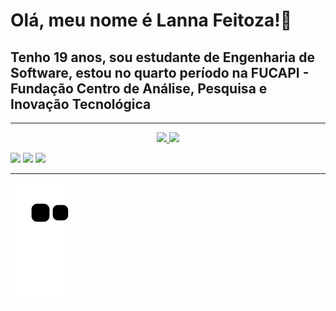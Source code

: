 # Olá, meu nome é Lanna Feitoza!👋

## Tenho 19 anos, sou estudante de Engenharia de Software, estou no quarto período na FUCAPI - Fundação Centro de Análise, Pesquisa e Inovação Tecnológica 

<hr>

<div align="center"> 
  <a href="https://github.com/LannaFeitoza">
  <img height="180em" src="https://github-readme-stats.vercel.app/api?username=LannaFeitoza&show_icons=true&theme=radical&include_all_commits=true&count_private=true"/>
  <img height="180em" src="https://github-readme-stats.vercel.app/api/top-langs/?username=LannaFeitoza&layout=compact&langs_count=7&theme=radical"/>
</div>

<a href="mailto:lannafeitoza15@gmail.com"><img src="https://img.shields.io/badge/Gmail-D14836?style=for-the-badge&logo=gmail&logoColor=white"><a> <a href="https://github.com/LannaFeitoza"><img src="https://img.shields.io/badge/GitHub-100000?style=for-the-badge&logo=github&logoColor=white"><a> <a href="https://br.linkedin.com/in/lanna-feitoza"><img src="https://img.shields.io/badge/linkedin-%230077B5.svg?style=for-the-badge&logo=linkedin&logoColor=white"></img></a> 

<hr>

![snake gif](https://github.com/LannaFeitoza/LannaFeitoza/blob/output/github-contribution-grid-snake.svg)